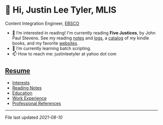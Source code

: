 
👋 Hi, Justin Lee Tyler, MLIS
===
Content Integration Engineer, [EBSCO](https:/www.ebsco.com)

- 👀 I’m interested in reading! I'm currently reading **Five Justices**, by John Paul Stevens. See my reading [notes](/catalog) and [logs](/interests), a [catalog](/kindle_books.html) of my kindle books, and my favorite [websites](/bookmarks).
- 🌱 I’m currently learning batch scripting.
- 📫 How to reach me: justinleetyler at yahoo dot com

[Resume](resume) 
---  
- [Interests](http://justinleetyler.com/interests)
- [Reading Notes](http://justinleetyler.com/interests)
- [Education](https://justinleetyler.github.io/resume#education)
- [Work Experience](https://justinleetyler.github.io/resume#work-experience)
- [Professional References](https://justinleetyler.github.io/resume#work-experience)
---
File last updated *2021-08-10*
